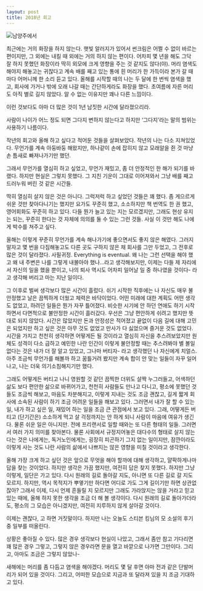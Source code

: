 ```yaml
---
layout: post
title: 2018년 회고
---
```


![남양주에서](https://cojette.files.wordpress.com/2018/12/IMG_4924.jpg?w=500)

최근에는 거의 화장을 하지 않는다. 햇빛 알러지가 있어서 썬크림은 어쩔 수 없이 바르는 편이지만, 그 외에는 내킬 때 외에는 거의 하지 않는 편이다. 어차피 몇 년을 해도 그닥 잘 하지 못했던 화장이라 딱히 외모에 크게 영향을 주는 것 같지도 않다(야). 머리 염색도 해야지 해놓고는 귀찮다고 계속 배를 째고 있는 통에 흰 머리가 한 가득이라 본가 갈 때마다 어머니께 한 소리 듣고 있다.
올해를 시작할 때의 나는 두 달에 한 번씩 염색을 했고, 회사에 가거나 밖에 오래 나갈 때는 간단하게라도 화장을 했다. 초여름에 자른 머리도 아직 별로 길지 않았다. 알 수 없는 이유지만 꽤나 다른 느낌이다. 

이런 것보다도 아마 더 많은 것이 1년 남짓한 시간에 달라졌으리라.

사람이 나이가 어느 정도 되면 그다지 변하지 않는다고 하지만 ‘그다지’라는 말의 범위는 사용하기 나름이다.

작년의 회고와 올해 하고 싶다고 적어둔 것들을 살펴보았다. 작년의 나는 다소 지쳐있었다. 무언가를 계속 아둥바둥 해왔지만, 하나같이 손에 잡히지 않고 모래알을 쥔 것 마냥 손 틈새로 빠져나가기만 했던.

그래서 무언가를 열심히 하고 싶었고, 무언가 재밌고, 좀 더 안정적인 한 해가 되기를 바랬다. 하지만 현실은 그렇지 못했다. 그 지친 기운이 그대로 이어져와서 그냥 배를 째고 드러누워 버린 것 같은 시간들.

딱히 열심히 살지 않은 것은 아니다. 그럭저럭 하고 싶었던 것들은 꽤 했다. 좀 게으르게 쉬운 것만 찾아다니기는 했지만 요가도 꾸준히 했고, 소소하지만 책 번역도 한 권 했고, 영어회화도 꾸준히 하고 있다. 다들 뭔가 늘고 있는 지는 모르겠지만, 그래도 현상 유지는 되는, 꾸준히 한다는 것 자체에 의의를 둘 수 있는 그런 것들. 사실 이 것만 해도 나에게 박수를 쳐주고 싶다.

올해는 이렇게 꾸준히 무언가를 계속 해나가기에 좋으면서도 좋지 않은 해였다. 그러지 말자고 몇 번을 다짐해놓고도 다른 곳도 구하지 않은 채 회사를 그만 두었고, 그 전후로 많은 것이 달라졌다.
사필귀정. Everything is eventual.
왜 나는 그런 선택을 해야 했고 왜 내 주변은 나를 그렇게 내몰아야 했나…라고 생각해보지만, 이제는 다들 제 자리에서 자신의 일을 했을 뿐이고, 나의 퇴사 역시도 어차피 일어날 일 중 하나였을 것이다- 라고 생각해 버리고 마는 지난 일이다.

그 이후로 벌써 생각보다 많은 시간이 흘렀다.
쉬기 시작한 직후에는 나 자신도 매우 불안정했고 날은 끔찍하게 더웠고 체력은 바닥이었다. 어떤 미래에 대한 계획도 어떤 생각도 없었고, 하려던 일들은 뭔가 자꾸 틀어졌다. 비슷한 시기에 안 하던 연애도 하기 시작하면서 다면적으로 불안정한 시간이 흘러갔다. 우선은 그냥 편안하게 쉬려고 했지만 뜻대로 되지 않았다. 시간은 많았지만 돈과 안정성은 적어졌고 끝없이 다음 길에 대해 고민은 되었지만 하고 싶은 것은 아무 것도 없었고 만사가 다 싫었으며 즐거운 것도 없었다. 시간을 가지고 천천히 생각하면 어떻게든 될 것이라고 열심히 자신을 추스려보았지만 원체도 성격이 다소 급하고 예민한 나란 인간이 이렇게 불안정할 때는 추스려봐야 별 볼일 없다는 것은 내가 더 잘 알고 있었고, 그나마 버티자- 라고 생각했던 나 자신에게 치얼스. 
아주 조금씩 무언가를 해볼까 하고 꿈틀거려 봤지만 계속 합이 안 맞는 일들이 자꾸 일어나고, 나는 더욱 의기소침해지기만 했다. 

그래도 어떻게든 버티고 나니 영원할 것 같던 끔찍한 더위도 살짝 누그러들고, 어색하던 삶도 보다 편안한 삶으로 바뀌어가고, 천천히 사람들도 만나고 다니고, 평소에 못했던 것들도 조금씩 해보고, 마음도 차분해지고, 이렇게 지내는 것도 조금 괜찮고, 길게 짧게 회사에 소속된 사람이 하기 조금 어려운 일들을 해보고 있다. 그러면서 내가 잘 할 수 있는 일, 내가 하고 싶은 일, 재밌어 하는 일을 조금 큰 관점에서 보고 있다. 그래, 어떻게든 버티고 (단기간은) 소소하게 먹고 살 걱정까지는 안 하게 되니 사람이 마음에 여유가 생긴다. 물론 쉬운 일은 아니지만. 전에 프리랜서로 일할 때와는 또 다른 형태의 일들. 그러면서 여러 가지 의미를 찾아본다. 물론 사회에서 규정지어놓은 대다수의 형태로 살지 않는다는 것은 나에게는, 독거노인에게는, 굉장히 피곤하기 그지 없는 일이지만, 잠깐이라도 이렇게 사는 것도 나란 사람의 삶에서 나쁘지는 않은 영향을 미칠 것이라고 생각한다.

올해 가장 크게 하고 싶던 것은 앞으로 무엇을 해야 할까에 대해 생각하고, 얄팍하게나마 답을 찾는 것이었다. 하지만 생각은 가끔 했지만, 여전히 답은 찾지 못했다. 하지만 그냥 이렇게, 일단은 가고 있다. 다시 원래의 길로 돌아갈 지도, 아니면 또 다른 길로 갈 지도 모르지. 하지만, 역시 목적지가 뿌옇기만 하다면 어디로 가도 그게 길이기만 하면 상관없잖아? 
그래서 이제, 다시 언제 흔들릴 지 모르지만 그래도 가라앉지는 않을 거라고 믿고 있는 때에, 올해 하지 못한 생각을 조금 더 해 볼 생각이다. 다시 원래의 길로 돌아가더라도, 평소의 그 모습은 아니겠지만, 여전히 지루하지 않게 살아갈 것이다. 

이제는 괜찮다, 고 하면 거짓말이다. 하지만 나는 오늘도 스티븐 킹님의 모 소설의 후기 중 일부를 떠올린다.

상황은 좋아질 수 있다. 많은 경우 생각보다 현실이 나았고, 그래서 좀만 참고 기다리면 꽤 많은 경우 그렇고, 그렇지 않은 경우라면 문을 열고 바깥으로 나가면 그만이다. 
그리고, 아마도 조금은 그렇지 않았나-

새해에는 머리를 좀 다듬고 염색을 해야겠다. 머리도 몇 달 후면 아마 전과 같은 단발머리가 되어 있을 것이다. 
그리고, 어떠한 모습으로 지금과 또 달라져 있을 지 조금 기대하고 있다.
